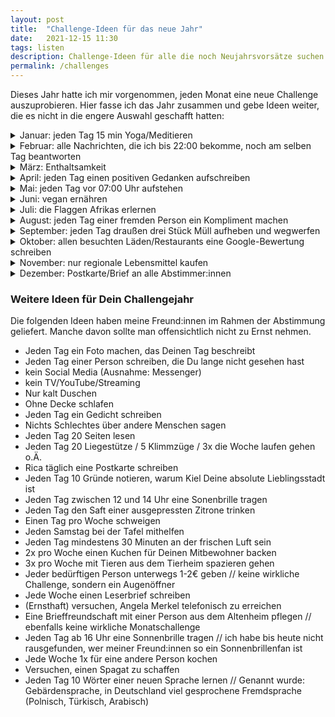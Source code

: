 ```yaml
---
layout: post
title:  "Challenge-Ideen für das neue Jahr"
date:   2021-12-15 11:30
tags: listen
description: Challenge-Ideen für alle die noch Neujahrsvorsätze suchen oder einfach so mal wieder ihre Komfortzone verlassen möchten.
permalink: /challenges
---
```


Dieses Jahr hatte ich mir vorgenommen, jeden Monat eine neue Challenge auszuprobieren. Hier fasse ich das Jahr zusammen und gebe Ideen weiter, die es nicht in die engere Auswahl geschafft hatten:

<details>
    <summary>Januar: jeden Tag 15 min Yoga/Meditieren</summary>
    
<h3>Intro</h3>
<p></p>

<h3>Outro</h3>
<p></p>

</details>
<details>
    <summary>Februar: alle Nachrichten, die ich bis 22:00 bekomme, noch am selben Tag beantworten</summary>

<h3>Intro</h3>
<p></p>

<h3>Outro</h3>
<p></p>

</details>
<details>
    <summary>März: Enthaltsamkeit</summary>


<h3>Intro</h3>
<p></p>

<h3>Outro</h3>
<p></p>

</details>
<details>
    <summary>April: jeden Tag einen positiven Gedanken aufschreiben</summary>

<h3>Intro</h3>
<p>Auch in diesem Monat gab es einen Gleichstand: (wieder einmal) "vegan ernähren", oder "jeden Tag einen positiven Gedanken aufschreiben". Natürlich komplett unabhängig von Ostereiern und dem Familien-Osterfrühstück freue ich mich darauf, meiner Masterarbeit einen extra Schub Positivität zu geben, indem ich jeden Tag einen positiven Gedanken notiere. Schöne Feiertage und danke an alle, die so kontinuierlich mitmachen :)</p>

<h3>Outro</h3>
<p>Guten Morgen,<br>

diesen Monat wurde ich gleich zweimal von Hanna davor bewahrt, dieses Challenge-Jahr an die Wand zu fahren: 1) Nach Ostern hatte ich - ich kann mir nicht erklären, wie - mehrere Tage lang völlig vergessen, einen positiven Gedanken aufzuschreiben. Dabei hätte es mir in dieser Woche besonders gut getan. Zum Glück hat sich ein gewisser Nachholeffekt eingestellt; nur für einen Tag konnte ich nachträglich nichts mehr finden, aber das passt ja irgendwie. 2) Ich hätte fast vergessen, die neue Umfrage zu verschicken! Der April ist schon (fast) wieder rum, ahhhhhhhhh!<br>

Das Aufschreiben der positiven Gedanken selbst hat mir übrigens sehr gut gefallen. Der Monat war in Bezug auf meine Masterarbeit nicht immer leicht, und da hat es gut getan, mich jeden Abend auf etwas Positives zu besinnen :) Im Prinzip ist es ja wie ein kleines Tagebuch meiner Gefühle (manchen Tagen merkt man an, wie der "positive" Gedanke zustande kam), über das ich sicher in einigen Wochen/Monaten/Jahren schmunzeln kann. Ich werde mir vornehmen, das nun fortzuführen.<br>

Hier noch die neue Umfrage, wie immer danke für's Mitmachen! (Link abgelaufen)<br>

Love, Leo<br>

P.S.: Wer auch immer die letzten Monate vorgeschlagen hat, ich könne ja mit Hunden aus dem Tierheim spazieren gehen: Mega coole Idee :) ich befürchte allerdings, das würde weder für die Hunde noch für mich ein Spaß, daher werde ich das nicht mitaufnehmen :D</p>

</details>
<details>
    <summary>Mai: jeden Tag vor 07:00 Uhr aufstehen</summary>

<h3>Intro</h3>
<p>Diese Nachricht kommt schon etwas spät, aber ich habe mich natürlich an den ersten beiden Tagen bereits daran gehalten. Nach einer sehr ausgeglichenen Abstimmung habe ich mich für eine der fünf von euch vorgeschlagenen Gewinneroptionen entschieden: ich werde diesen Monat jeden Morgen vor 7:00 Uhr aufstehen.</p>

<h3>Outro</h3>
<p>Hallo ihr Lieben,<br>

auch letztes Mal gab es wieder ein paar tolle Vorschläge, vielen Dank dafür! Vielleicht mache ich für den Dezember eine Auswahl bestehend nur aus den Pralinen eurer Vorschläge. Wenn Angela Merkel dann nicht mehr Bundeskanzlerin ist, dürfte es auch einfacher werden, sie telefonisch zu erreichen (ja, es war ein Vorschlag der letzten Abstimmung, dies ernsthaft zu versuchen :D) Da es von einer Stelle auch leise Kritik am Verfahren gab, hab ich mal etwas großzügiger aussortiert. Wie immer ein fettes Danke an alle, die sich die Zeit nehmen :)<br>

(Link abgelaufen)

Liebe Grüße und genießt die langen Sonnenstunden im Juni,<br>

P.S.: Die aktuelle Challenge, jeden Tag vor 7 Uhr aufzustehen, läuft übrigens prima. Es gab bisher nur ein oder zwei Tage, an denen ich es nicht geschafft habe, vor 7:00 wenigstens einen Fuß aus dem Bett zu setzen, aber im Großen und Ganzen bin ich großer Fan vom Konzept und hoffe, dass ich den Schwung mit in den Juni nehmen kann.</p>

</details>
<details>
    <summary>Juni: vegan ernähren</summary>

<h3>Intro</h3>
<p>Im Juni werde ich mich vegan ernähren (soweit beeinflussbar und sinnvoll, ich werde also auf jeden Fall nur vegan einkaufen und mir auch ansonsten alle Mühe geben)! Ich bin froh, dass dieses Damokles-Schwert danach endlich weg ist und bin gespannt, wie es klappt :) Habt einen guten Start in die Woche 😊</p>

<h3>Outro</h3>
<p>ieber Lieblingsmensch,<br>

der Monat Veganität war eine interessante Erfahrung. Ich war strenger als ich gedacht hätte, nur in der Eiswaffel war anscheinend etwas Milch enthalten, und ich hatte zunächst nicht auf dem Schirm, dass Honig nicht vegan ist. Einkaufen war einerseits viel komplizierter (nicht alles hat ein Label), andererseits viel einfacher (der halbe Supermarkt scheidet von vornherein aus). Das Kochen und Essen daheim war kaum ein Problem, alles Auswärtige dafür umso mehr, weswegen ich das Ganze auch definitiv nicht so strikt fortsetzen werde :D Respekt daher an alle, die sich so einschränken, aus welchen Gründen auch immer :)<br>

Neuer Monat, selber Link: (Link abgelaufen)<br>

LG Leo</p>

</details>
<details>
    <summary>Juli: die Flaggen Afrikas erlernen</summary>
    
<h3>Intro</h3>
<p>Die Masterarbeit hängt noch fast im Postausgang, da wartet schon die nächste intellektuelle Herausforderung auf mich: "Alle Flaggen Afrikas auswendiglernen". Danke nochmal für diesen genialen Vorschlag - ich freue mich auf die Aufgabe. Und auf Käse hehe. Endlich wieder Käse. xoxo</p>

<h3>Outro</h3>
<p>Guuuuuten Abend,<br>
wie man es fast hätte vermuten können, war ich bisher recht gut darin, meine aktuelle Aufgabe (alle Flaggen Afrikas auswendigzulernen) hinauszuschieben, da ich auch aus 6 Monaten Challenges noch nicht gelernt habe, mir eine große Aufgabe in viele kleine zu zerteilen. Tja, way to go, sowohl auf der Meta-Ebene als auch bei den Flaggen, aber ich habe ja noch 4 Monate respektive 3 Tage Zeit. Mühsam ernährt sich das Eichhörnchen 🤷🏽‍♂️<br>

Kaum zu glauben, dass so bald schon wieder August ist... Hier noch der Umfragelink dafür: (Link abgelaufen)<br>

Viele Grüße, dein Leo
</p>

</details>
<details>
    <summary>August: jeden Tag einer fremden Person ein Kompliment machen</summary>

<h3>Intro</h3>

Nachdem ich die Flaggenprüfung stichprobenartig bestanden habe, freue ich mich darauf, das Wissen nun bei den Leichtathletikwettbewerben bei Olympia zu wiederholen, sowie meine neue Challenge anzugehen: jeden Tag einer fremden Person ein Kompliment zu machen. Mein Erstversuch war heute schon einmal etwas unbeholfen :D<br>

<h3>Outro</h3>

Liebe Freundinnen und Freunde,<br>

der August neigt sich dem Ende und es wird Zeit, meine Septemberchallenge zu küren. Ich möchte in diesem Zug alle, die letzten Monat für die Kompliment-Challenge gestimmt haben, ermutigen, diese selbst einmal für ein paar Tage auszuprobieren - ist gar nicht mal so einfach, wenn man nicht gerade viel ÖPNV fährt oder im Ausland ist, in dem man die Landessprache nicht spricht :D Meine Learnings:<br>
<ul>
    <li> Auch wenn ich es ja definitiv nicht eklig meine, fühlt sich die Grenze hin zum Creep/Catcalling schmal an</li>
    <li> Vielleicht auch deswegen waren meine bevorzugten "Opfer" (nein, das klingt nicht creepy) ältere Männer</li>
    <li> Menschen geben sich gegenseitig zu wenige (ehrliche) Komplimente</li>
</ul>
Hier noch die neue Umfrage: (Link abgelaufen)<br>

Liebe Grüße<br>
Leo<br>

<h3>Die gegebenen Komplimente</h3>

<ul>
    <li> 01.08.: “Du wirkst sehr nett!” (Emma)</li>
    <li> 02.08.: “Tolle Mütze” (Mann an der Ecke Volkart/Fueterer, selbstgestrickt von seiner Metzgerin)</li>
    <li> 03.08.: “Toller Pully” (Lucy), “Cool, dass du ein Cap-Träger bist” (Pascal)</li>
    <li> 04.08.: “Cooler Bart” (Nachbar 1. Stock nebenan)</li>
    <li> 05.08.: “Schöne Jacke” (Dame am Rückweg vom Golfplatz)</li>
    <li> 06.08.: “Ihr habe ja tolle Kränze” (Mädchen im Bischofshof)</li>
    <li> 07.08.: “Coole Schuhe übrigens” (Dude vom Bici Bavarese)</li>
    <li> 08.08.: “Guter Schlag!” (Dorothee, zu dem Zeitpunkt nicht mehr wirklich fremd…)</li>
    <li> 09.08.: “Ihnen steht ihr Hut gut” (Mann in der Volkartstrasse)</li>
    <li> 10.08.: ??? (Habe mich aber afair daran gehalten, irgendwer in TÜ)</li>
    <li> 11.08.: “Tolle Hose” (Mädchen mit Sonnenblumenhose in der Tübinger Fußgängerzone)</li>
    <li> 12.08.: “Toller Hut, tolles Tshirt” (Pauls Kumpel, Tübingen)</li>
    <li> 13.08.: “Ihr macht tolle Arbeit” (Flüchtlingshilfswerk UNO Tübingen)</li>
    <li> 14.08.: “Cooler kleidungsstil” (Mädel in der Volkartstrasse)</li>
    <li> 15.08.: “Hey, es macht voll Spaß, euch zuzuschauen” (Jungs beim Beachen)</li>
    <li> 16.08.: “You have a very nice house” (Olas eltern)</li>
    <li> 17.08.: “Nice bike” (Frau an der Weichsel) // “You definitely have a british accent” (Paulina)</li>
    <li> 18.08.: „Nice Credit Card“ (Kacper)</li>
    <li> 19.08.: „You have a cool helmet“ (kid in park) „your recommendations were exceptional“ (girl at anibilis ice cream store)</li>
    <li> 20.08.: „You have a very cool shirt“ (Typ in Lublin, hat er nicht gehört)</li>
    <li> 21.08.: „Your car is super clean“ (Taxifahrer Krakau)</li>
    <li> 22.08.: „Your hair looks really cool“ (Ober im Charlotte)</li>
    <li> 23.08.: „You have very nice shoes“ (Frau im Zug nach Warschau)</li>
    <li> 24.08.: "Richtig schöner Laden hier" (buchhandlung im bergmannkiez)</li>
    <li> 25.08.: "Cooler Rucksack" (Mädel mit Simba-Rucksack an der East Side Gallery)</li>
    <li> 26.08.: - - -</li>
    <li> 27.08.: "Sie haben richtig tolle Griffbänder"</li>
    <li> 28.08.: „Coole Jacke“ (Mädel bei Rossmann)</li>
    <li> 29.08.: „Tolle Maske, passt auch gut zu den Haaren“ (alte Dame an der Tram)</li>
    <li> 30.08.: „Schöne Fingernägel übrigens“ (Bedienung im Sausalitos)</li>
    <li> 31.08.: „Cooler Pulli“ (Junge am GCO)</li>
</ul>

</details>
<details>
<summary>September: jeden Tag draußen drei Stück Müll aufheben und wegwerfen</summary>

<h3>Intro</h3>
Auch für die nächste Challenge werde ich jeden Tag an die frische Luft 'müssen': ich werde jeden Tag drei Stücke Müll aufheben und wegwerfen. "Be the change you want to see in the world" oder so... 

Wieder einmal danke an alle, die mitgemacht haben; ich freu mich jedes Mal über jede Stimme und jeden Vorschlag ❤️

<h3>Outro</h3>

Buona sera ragazzi, 

Die Septemberchallenge war leider ein kleiner Durchhänger. Ich möchte nicht groß Ausreden vorbringen (eigentlich doch...), aber Müllsammeln, wenn man nicht weiß, wann man wieder daheim ist oder zumindest sich die Händewaschen kann, war für mein Corona-traumatisiertes "Was ist hygienisch"-Gefühl nicht gut, und ich hatte viele solcher Tage. Man hätte das sicher mit entsprechendem*r Eifer und Kreativität lösen können, aber was soll ich sagen: ich bin auch nur ein Mensch :D Immerhin habe ich bei einem meiner Müllsammlungsspaziergänge um den Block einen Igel aus einer Plastiktüte befreit. Außerdem ist es erschreckend, wie viele Kippen überall rumliegen - kann man da nicht mal was machen? 

Viel Spaß bei der diesmonatigen Abstimmung, ich bin zuversichtlich, dass sich die unterlegenen Optionen bei dieser Wahl schnell zu ihrer Niederlage bekennen; eine langwierige Koalitionsbildung entfällt: (Link abgelaufen)

Liebste Grüße 

Leo

</details>
<details>
    <summary>Oktober: allen besuchten Läden/Restaurants eine Google-Bewertung schreiben</summary>
    
<h3>Intro</h3>
<p></p>

<h3>Outro</h3>
<p></p>

</details>
<details>
    <summary>November: nur regionale Lebensmittel kaufen</summary>
    
<h3>Intro</h3>
<p></p>

<h3>Outro</h3>
<p></p>

</details>
<details>
    <summary>Dezember: Postkarte/Brief an alle Abstimmer:innen</summary>
    
<h3>Intro</h3>
<p></p>

<h3>Outro</h3>
<p></p>

</details>

<p>
<h3>Weitere Ideen für Dein Challengejahr</h3>

Die folgenden Ideen haben meine Freund:innen im Rahmen der Abstimmung geliefert. Manche davon sollte man offensichtlich nicht zu Ernst nehmen.

- Jeden Tag ein Foto machen, das Deinen Tag beschreibt
- Jeden Tag einer Person schreiben, die Du lange nicht gesehen hast
- kein Social Media (Ausnahme: Messenger)
- kein TV/YouTube/Streaming
- Nur kalt Duschen
- Ohne Decke schlafen
- Jeden Tag ein Gedicht schreiben
- Nichts Schlechtes über andere Menschen sagen
- Jeden Tag 20 Seiten lesen
- Jeden Tag 20 Liegestütze / 5 Klimmzüge / 3x die Woche laufen gehen o.Ä.
- Rica täglich eine Postkarte schreiben
- Jeden Tag 10 Gründe notieren, warum Kiel Deine absolute Lieblingsstadt ist
- Jeden Tag zwischen 12 und 14 Uhr eine Sonenbrille tragen
- Jeden Tag den Saft einer ausgepressten Zitrone trinken
- Einen Tag pro Woche schweigen
- Jeden Samstag bei der Tafel mithelfen
- Jeden Tag mindestens 30 Minuten an der frischen Luft sein
- 2x pro Woche einen Kuchen für Deinen Mitbewohner backen
- 3x pro Woche mit Tieren aus dem Tierheim spazieren gehen
- Jeder bedürftigen Person unterwegs 1-2€ geben // keine wirkliche Challenge, sondern ein Augenöffner
- Jede Woche einen Leserbrief schreiben
- (Ernsthaft) versuchen, Angela Merkel telefonisch zu erreichen
- Eine Brieffreundschaft mit einer Person aus dem Altenheim pflegen // ebenfalls keine wirkliche Monatschallenge
- Jeden Tag ab 16 Uhr eine Sonnenbrille tragen // ich habe bis heute nicht rausgefunden, wer meiner Freund:innen so ein Sonnenbrillenfan ist
- Jede Woche 1x für eine andere Person kochen
- Versuchen, einen Spagat zu schaffen
- Jeden Tag 10 Wörter einer neuen Sprache lernen // Genannt wurde: Gebärdensprache, in Deutschland viel gesprochene Fremdsprache (Polnisch, Türkisch, Arabisch)
